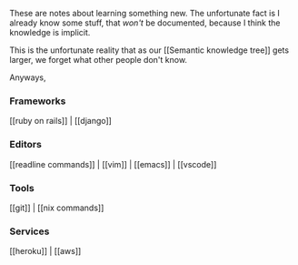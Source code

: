 These are notes about learning something new. The unfortunate fact is I already know some stuff, that *won't* be documented, because I think the knowledge is implicit. 

This is the unfortunate reality that as our [[Semantic knowledge tree]] gets larger, we forget what other people don't know. 

Anyways,

### Frameworks
[[ruby on rails]] | [[django]]

### Editors
[[readline commands]] | [[vim]] | [[emacs]] | [[vscode]]

### Tools
[[git]] | [[nix commands]]

### Services
[[heroku]] | [[aws]] 